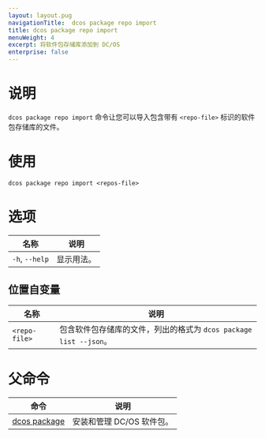 ```yaml
---
layout: layout.pug
navigationTitle:  dcos package repo import
title: dcos package repo import
menuWeight: 4
excerpt: 将软件包存储库添加到 DC/OS
enterprise: false
---
```


# 说明

`dcos package repo import` 命令让您可以导入包含带有 `<repo-file>` 标识的软件包存储库的文件。

# 使用

```
dcos package repo import <repos-file>
```

# 选项

| 名称 | 说明 |
|---------|-------------|
| `-h`, `--help` | 显示用法。|

## 位置自变量

| 名称 | 说明 |
|---------|-------------|
| `<repo-file>` | 包含软件包存储库的文件，列出的格式为 `dcos package list --json`。|

# 父命令

| 命令 | 说明 |
|---------|-------------|
| [dcos package](/dcos/cn/1.12/cli/command-reference/dcos-package/) | 安装和管理 DC/OS 软件包。|
